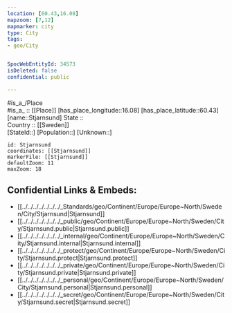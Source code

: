 ```yaml
---
location: [60.43,16.08] 
mapzoom: [7,12] 
mapmarker: city 
type: City
tags:
- geo/City


SpocWebEntityId: 34573
isDeleted: false
confidential: public

---
```

#is_a_/Place  
#is_a_ :: [[Place]] 
[has_place_longitude::16.08] 
[has_place_latitude::60.43] 
[name::Stjarnsund] 
State ::  
Country :: [[Sweden]]  
[StateId::] 
[Population::] 
[Unknown::] 


```leaflet
id: Stjarnsund
coordinates: [[Stjarnsund]] 
markerFile: [[Stjarnsund]] 
defaultZoom: 11 
maxZoom: 18
```


## Confidential Links & Embeds: 
- [[../../../../../../../_Standards/geo/Continent/Europe/Europe~North/Sweden/City/Stjarnsund|Stjarnsund]] 
- [[../../../../../../../_public/geo/Continent/Europe/Europe~North/Sweden/City/Stjarnsund.public|Stjarnsund.public]] 
- [[../../../../../../../_internal/geo/Continent/Europe/Europe~North/Sweden/City/Stjarnsund.internal|Stjarnsund.internal]] 
- [[../../../../../../../_protect/geo/Continent/Europe/Europe~North/Sweden/City/Stjarnsund.protect|Stjarnsund.protect]] 
- [[../../../../../../../_private/geo/Continent/Europe/Europe~North/Sweden/City/Stjarnsund.private|Stjarnsund.private]] 
- [[../../../../../../../_personal/geo/Continent/Europe/Europe~North/Sweden/City/Stjarnsund.personal|Stjarnsund.personal]] 
- [[../../../../../../../_secret/geo/Continent/Europe/Europe~North/Sweden/City/Stjarnsund.secret|Stjarnsund.secret]] 
